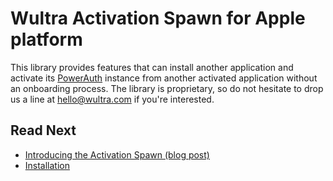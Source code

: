# Wultra Activation Spawn for Apple platform

This library provides features that can install another application and activate its [PowerAuth](https://powerauth.com) instance from another activated application without an onboarding process. The library is proprietary, so do not hesitate to drop us a line at [hello@wultra.com](mailto:hello@wultra.com) if you're interested.

## Read Next

- [Introducing the Activation Spawn (blog post)](https://developers.wultra.com/tutorials/posts/Introducing-Activation-Spawn/)
- [Installation](docs/Installation.md)
